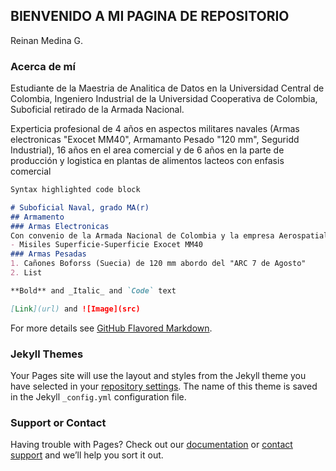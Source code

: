 ## BIENVENIDO A MI PAGINA DE REPOSITORIO
Reinan Medina G.
### Acerca de mí

Estudiante de la Maestria de Analitica de Datos en la Universidad Central de Colombia, Ingeniero Industrial de la Universidad Cooperativa de Colombia, Suboficial retirado de la Armada Nacional.

Experticia profesional de 4 años en aspectos militares navales (Armas electronicas "Exocet MM40", Armamanto Pesado "120 mm", Seguridd Industrial), 16 años en el area comercial y de 6 años en la parte de producción y logistica en plantas de alimentos lacteos con enfasis comercial
```markdown
Syntax highlighted code block

# Suboficial Naval, grado MA(r)
## Armamento
### Armas Electronicas
Con convenio de la Armada Nacional de Colombia y la empresa Aerospatiale de Francia en al año 1984
- Misiles Superficie-Superficie Exocet MM40
### Armas Pesadas
1. Cañones Boforss (Suecia) de 120 mm abordo del "ARC 7 de Agosto"
2. List

**Bold** and _Italic_ and `Code` text

[Link](url) and ![Image](src)
```

For more details see [GitHub Flavored Markdown](https://guides.github.com/features/mastering-markdown/).

### Jekyll Themes

Your Pages site will use the layout and styles from the Jekyll theme you have selected in your [repository settings](https://github.com/Reinanm/Visualizacion/settings). The name of this theme is saved in the Jekyll `_config.yml` configuration file.

### Support or Contact

Having trouble with Pages? Check out our [documentation](https://docs.github.com/categories/github-pages-basics/) or [contact support](https://github.com/contact) and we’ll help you sort it out.

